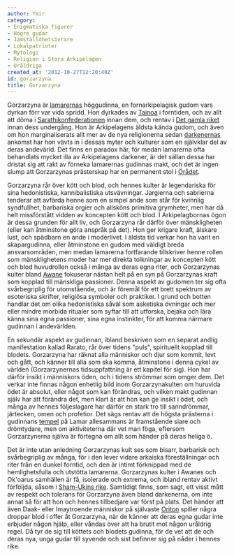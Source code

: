 ```yaml
---
author: Ymir
category:
- Enigmatiska figurer
- Högre gudar
- Jämställdhetsivrare
- Lokalpatrioter
- Mytologi
- Religion i Stora Arkipelagen
- Uråldriga
created_at: '2012-10-27T12:20:40Z'
id: gorzarzyna
title: Gorzarzyna
---
```

Gorzarzyna är [lamarernas] höggudinna, en fornarkipelagisk gudom vars dyrkan förr var vida spridd. Hon dyrkades av [Tainoa] i forntiden, och av allt att döma i [Sarathikonfederationen] innan dem, och rentav i [Det gamla riket] innan dess undergång. Hon är Arkipelagens äldsta kända gudom, och även om hon marginaliserats allt mer av de nya religionerna sedan [darkenernas] ankomst har hon vävts in i dessas myter och kulturer som en självklar del av deras andevärld. Det finns en paradox här, för medan lamarerna ofta behandlats mycket illa av Arkipelagens darkener, är det sällan dessa har dristat sig att rakt av förneka lamarernas gudinnas makt, och det är ingen slump att Gorzarzynas prästerskap har en permanent stol i [Örådet].

Gorzarzyna rår över kött och blod, och hennes kulter är legendariska för sina hedonistiska, kannibalistiska utsvävningar. Jargierna och sabrierna tenderar att avfärda henne som en simpel ande som står för kvinnlig syndfullhet, barbariska orgier och allsköns primitiva grymheter, men har då helt missförstått vidden av koncepten kött och blod. I Arkipelagbornas ögon är dessa grunden för allt liv, och Gorzarzyna rår därför över mänskligheten (eller kan åtminstone göra anspråk på det). Hon ger krigare kraft, älskare lust, och spädbarn en ande i moderlivet. I äldsta tid verkar hon ha varit en skapargudinna, eller åtminstone en gudom med väldigt breda ansvarsområden, men medan lamarerna fortfarande tillskriver henne rollen som mänsklighetens moder har mer direkta tolkningar av koncepten kött och blod huvudrollen också i många av deras egna riter, och Gorzarzynas kulter bland [Awane] fokuserar nästan helt på en syn på Gorzarzynas kraft som kopplad till mänskliga passioner. Denna aspekt av gudomen ter sig ofta svårbegriplig för utomstående, och är föremål för ett brett spektrum av esoteriska skrifter, religiösa symboler och praktiker. I grund och botten handlar det om olika hedonistiska såväl som asketiska övningar och mer eller mindre morbida ritualer som syftar till att utforska, bejaka och lära känna sina egna passioner, sina egna instinkter, för att komma närmare gudinnan i andevärlden.

En sekundär aspekt av gudinnan, ibland beskriven som en separat andlig manifestation kallad Rarato, rår över tidens "puls", spirituellt kopplad till blodets. Gorzarzyna har räknat alla människor och djur som kommit, levt och gått, och känner till alla som ska komma, åtminstone i denna cykel av världen (Gorzarzynernas tidsuppfattning är ett kapitel för sig). Hon har därför insikt i människors öden, och i tidens strömmar som omger dem. Det verkar inte finnas någon enhetlig bild inom Gorzarzynakulten om huruvida ödet är absolut, eller något som kan förändras, och vilken makt gudinnan själv har att förändra det, men klart är att hon kan ge insikt i ödet, och många av hennes följeslagare har därför en stark tro till sanndrömmar, järtecken, omen och profetior. Det sägs rentav att de högsta prästerna i gudinnans [tempel] på Lamar allesammans är framstående siare och drömtydare, men om aktiviteterna där vet man föga, eftersom Gorzarzynerna själva är förtegna om allt som händer på deras heliga ö.

Det är inte utan anledning Gorzarzynas kult ses som bisarr, barbarisk och svårbegriplig av många, för i den lever vidare arkaiska föreställningar och riter från en dunkel forntid, och den är intimt förknippad med de hemlighetsfulla och utstötta lamarerna. Gorzarzynas kulter i Awanes och Ok'oarus samhällen är få, isolerade och extrema, och ibland rentav aktivt förföljda, såsom i [Sham-Ukins rike]. Samtidigt finns, som sagt, ett visst mått av respekt och tolerans för Gorzarzyna även bland darkenerna, om inte annat så för att hon och hennes tillbedjare var först på plats. Det händer att även Daak- eller Imaytroende människor på självaste [Oriton] spiller några droppar blod i offer åt Gorzarzyna, när de känner att deras egna gudar inte erbjuder någon hjälp, eller våndas över att ha brutit mot någon uråldrig regel. Då tyr de sig till köttets och blodets gudinna, för de vet att de och deras nya, unga gudar till syvende och sist befinner sig på nåder i hennes rike.

  [lamarernas]: Lamarer
  [Tainoa]: Tainoa
  [Sarathikonfederationen]: Sarathikonfederationen
  [Det gamla riket]: Det_gamla_riket
  [darkenernas]: Phunguwe
  [Örådet]: Örådet
  [Awane]: Awane
  [tempel]: Gorzarzynas_tempel
  [Sham-Ukins rike]: Diemedéernas_välde
  [Oriton]: Oriton